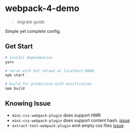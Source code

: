webpack-4-demo
==============
> migrate guide

Simple yet complete config.

Get Start
---------

```bash
# install dependencies
yarn

# serve with hot reload at localhost:8080
npm start

# build for production with minification
npm build
```

Knowing Issue
-------------

- `mini-css-webpack-plugin` does support HMR
- `mini-css-webpack-plugin` does support content hash. [issue](https://github.com/webpack-contrib/mini-css-extract-plugin/issues/1)
- `extract-text-webpack-plugin` emit empty css files [issue](https://github.com/webpack-contrib/extract-text-webpack-plugin/issues/738)
